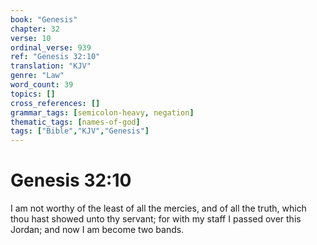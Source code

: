 ```yaml
---
book: "Genesis"
chapter: 32
verse: 10
ordinal_verse: 939
ref: "Genesis 32:10"
translation: "KJV"
genre: "Law"
word_count: 39
topics: []
cross_references: []
grammar_tags: [semicolon-heavy, negation]
thematic_tags: [names-of-god]
tags: ["Bible","KJV","Genesis"]
---
```


# Genesis 32:10

I am not worthy of the least of all the mercies, and of all the truth, which thou hast showed unto thy servant; for with my staff I passed over this Jordan; and now I am become two bands.
